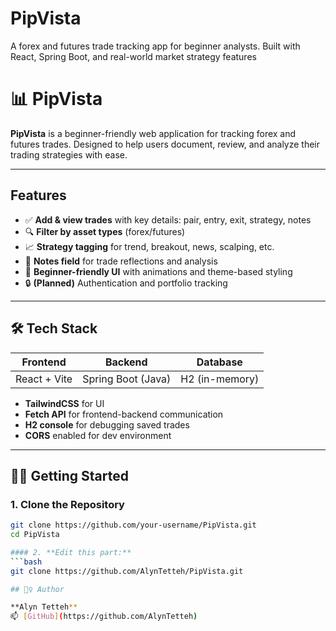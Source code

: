 # PipVista
A forex and futures trade tracking app for beginner analysts. Built with React, Spring Boot, and real-world market strategy features
# 📊 PipVista

**PipVista** is a beginner-friendly web application for tracking forex and futures trades. Designed to help users document, review, and analyze their trading strategies with ease.

---

## Features

- ✅ **Add & view trades** with key details: pair, entry, exit, strategy, notes
- 🔍 **Filter by asset types** (forex/futures)
- 📈 **Strategy tagging** for trend, breakout, news, scalping, etc.
- 💬 **Notes field** for trade reflections and analysis
- 🧠 **Beginner-friendly UI** with animations and theme-based styling
- 🔒 **(Planned)** Authentication and portfolio tracking

---

## 🛠 Tech Stack

| Frontend        | Backend            | Database     |
|----------------|--------------------|--------------|
| React + Vite   | Spring Boot (Java) | H2 (in-memory) |

- **TailwindCSS** for UI
- **Fetch API** for frontend-backend communication
- **H2 console** for debugging saved trades
- **CORS** enabled for dev environment

---


## 🧑‍💻 Getting Started

### 1. Clone the Repository

```bash
git clone https://github.com/your-username/PipVista.git
cd PipVista

#### 2. **Edit this part:**
```bash
git clone https://github.com/AlynTetteh/PipVista.git

## 🙋‍♀️ Author

**Alyn Tetteh**  
📫 [GitHub](https://github.com/AlynTetteh)


